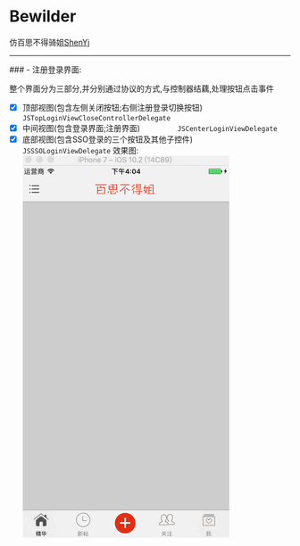 # Bewilder
仿百思不得骑姐[ShenYj](https://github.com/ShenYj)
<hr>
### - 注册登录界面:

整个界面分为三部分,并分别通过协议的方式,与控制器结藕,处理按钮点击事件
- [x] 顶部视图(包含左侧关闭按钮;右侧注册登录切换按钮)   `JSTopLoginViewCloseControllerDelegate`
- [x] 中间视图(包含登录界面;注册界面)                 `JSCenterLoginViewDelegate`
- [x] 底部视图(包含SSO登录的三个按钮及其他子控件)       `JSSSOLoginViewDelegate`
效果图:<br>
![注册登录](https://github.com/ShenYj/Bewilder/blob/master/01-关注:登录注册界面.gif?raw=true)
